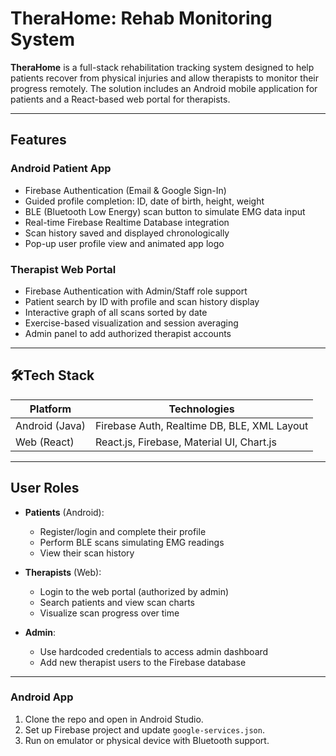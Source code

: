 # TheraHome: Rehab Monitoring System

**TheraHome** is a full-stack rehabilitation tracking system designed to help patients recover from physical injuries and allow therapists to monitor their progress remotely. The solution includes an Android mobile application for patients and a React-based web portal for therapists.

---

## Features

### Android Patient App
- Firebase Authentication (Email & Google Sign-In)
- Guided profile completion: ID, date of birth, height, weight
- BLE (Bluetooth Low Energy) scan button to simulate EMG data input
- Real-time Firebase Realtime Database integration
- Scan history saved and displayed chronologically
- Pop-up user profile view and animated app logo

### Therapist Web Portal
- Firebase Authentication with Admin/Staff role support
- Patient search by ID with profile and scan history display
- Interactive graph of all scans sorted by date
- Exercise-based visualization and session averaging
- Admin panel to add authorized therapist accounts

---

## 🛠Tech Stack

| Platform        | Technologies                                |
|----------------|---------------------------------------------|
| Android (Java) | Firebase Auth, Realtime DB, BLE, XML Layout |
| Web (React)    | React.js, Firebase, Material UI, Chart.js   |

---

## User Roles

- **Patients** (Android):
  - Register/login and complete their profile
  - Perform BLE scans simulating EMG readings
  - View their scan history

- **Therapists** (Web):
  - Login to the web portal (authorized by admin)
  - Search patients and view scan charts
  - Visualize scan progress over time

- **Admin**:
  - Use hardcoded credentials to access admin dashboard
  - Add new therapist users to the Firebase database

---

### Android App
1. Clone the repo and open in Android Studio.
2. Set up Firebase project and update `google-services.json`.
3. Run on emulator or physical device with Bluetooth support.

